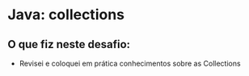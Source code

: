 # Java: collections

## O que fiz neste desafio:

- Revisei e coloquei em prática conhecimentos sobre as Collections
